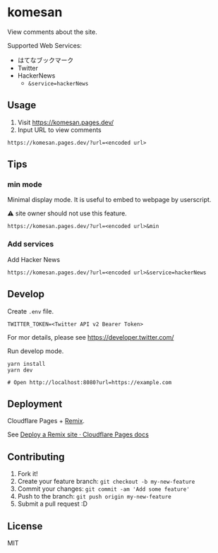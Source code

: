 # komesan

View comments about the site.

Supported Web Services:

- はてなブックマーク
- Twitter
- HackerNews
    - `&service=hackerNews`
## Usage

1. Visit https://komesan.pages.dev/
2. Input URL to view comments

```
https://komesan.pages.dev/?url=<encoded url>
```

## Tips

### min mode

Minimal display mode. It is useful to embed to webpage by userscript.

:warning: site owner should not use this feature.

```
https://komesan.pages.dev/?url=<encoded url>&min
```

### Add services

Add Hacker News

```
https://komesan.pages.dev/?url=<encoded url>&service=hackerNews
```

## Develop

Create `.env` file.

    TWITTER_TOKEN=<Twitter API v2 Bearer Token>

For mor details, please see <https://developer.twitter.com/>

Run develop mode.

    yarn install
    yarn dev

    # Open http://localhost:8080?url=https://example.com

## Deployment

Cloudflare Pages + [Remix](https://remix.run/).

See [Deploy a Remix site · Cloudflare Pages docs](https://developers.cloudflare.com/pages/framework-guides/remix)

## Contributing

1. Fork it!
2. Create your feature branch: `git checkout -b my-new-feature`
3. Commit your changes: `git commit -am 'Add some feature'`
4. Push to the branch: `git push origin my-new-feature`
5. Submit a pull request :D

## License

MIT
